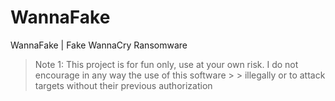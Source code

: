 # WannaFake
WannaFake | Fake WannaCry Ransomware

> Note 1: This project is for fun only, use at your own risk. I do not encourage in any way the use of this software > > illegally or to attack targets without their previous authorization
